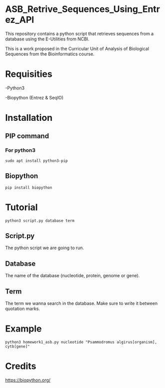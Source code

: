 # ASB_Retrive_Sequences_Using_Entrez_API
This repository contains a python script that retrieves sequences from a database using the E-Utilities from NCBI.

This is a work proposed in the Curricular Unit of Analysis of Biological Sequences from the Bioinformatics course.
# Requisities
-Python3

-Biopython (Entrez & SeqIO)
# Installation
## PIP command
### For python3
`sudo apt install python3-pip`
## Biopython
`pip install biopython`
# Tutorial
`python3 script.py database term`
## Script.py
The python script we are going to run.
## Database
The name of the database (nucleotide, protein, genome or gene).
## Term
The term we wanna search in the database. Make sure to write it between quotation marks.
# Example
`python3 homework1_asb.py nucleotide "Psammodromus algirus[organism], cytb[gene]"` 
# Credits
https://biopython.org/


